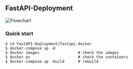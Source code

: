 ## FastAPI-Deployment

![Flowchart](https://s3-us-west-2.amazonaws.com/secure.notion-static.com/9f47ce23-91f4-480c-a9fe-2352012eb00c/Untitled.png)




### Quick start


~~~
$ cd FastAPI-Deployment/fastapi-docker
$ docker-compose up -d
$ docker images                 # check the images
$ docker ps                     # check the containers
$ docker-compose up -build      # rebuild
~~~
